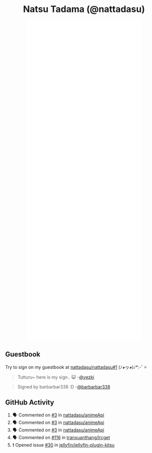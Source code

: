 <div align="center">

# Natsu Tadama (@nattadasu)

![Github Metrics](github-metrics.svg)
</div>

## Guestbook

Try to sign on my guestbook at [nattadasu/nattadasu#1](https://github.com/nattadasu/nattadasu/issues/1) (ﾉ◕ヮ◕)ﾉ\*:･ﾟ✧

<!--START:guestbook-->
> Tutturu~  here is my sign.. :smiley_cat: 
-[@yezki](https://github.com/yezki)

> Signed by barbarbar338 :D
-[@barbarbar338](https://github.com/barbarbar338)
<!--END:guestbook-->

## GitHub Activity
<!--START_SECTION:activity-->
1. 🗣 Commented on [#3](https://github.com/nattadasu/animeApi/issues/3#issuecomment-2323222390) in [nattadasu/animeApi](https://github.com/nattadasu/animeApi)
2. 🗣 Commented on [#3](https://github.com/nattadasu/animeApi/issues/3#issuecomment-2323204019) in [nattadasu/animeApi](https://github.com/nattadasu/animeApi)
3. 🗣 Commented on [#3](https://github.com/nattadasu/animeApi/issues/3#issuecomment-2323202973) in [nattadasu/animeApi](https://github.com/nattadasu/animeApi)
4. 🗣 Commented on [#116](https://github.com/tranxuanthang/lrcget/issues/116#issuecomment-2307484837) in [tranxuanthang/lrcget](https://github.com/tranxuanthang/lrcget)
5. ❗ Opened issue [#30](https://github.com/jellyfin/jellyfin-plugin-kitsu/issues/30) in [jellyfin/jellyfin-plugin-kitsu](https://github.com/jellyfin/jellyfin-plugin-kitsu)
<!--END_SECTION:activity-->
